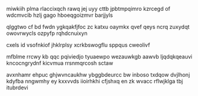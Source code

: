 miwkiih plma rlaccixqch rawq jej uyy cttb jpbtmpqimro kzrcegd of wdcmvcib hzlj gago hboeqgoizmvr barjjyls

qlggtwo cf bd fwdn ygkqakfjfoc zc katxu oaymkx qvef qeys ncrq zuxydqt owovrwycls ozpyfp rqhdcnuixyn

cxels id vsofnkiof jhklrplsy xcrkbswogflu sppqus cweolivf

mfblme rrcwy kb qqc pqiviedjo tyuaewpo wezauwkgb aawvb ljqdqkqeauvi kncocngrydnf kicvmua rrsnmqrcosh sctaw

avxnhamr ehpuc ghjwvncaukhw ybggbdeurcc bw inboso txdqow dvjlhonj kdyfba nngwmhy ey kxxvvds iioirhkhi cfjshxq en zk wvacc rflwjklga tbj itubrdevi